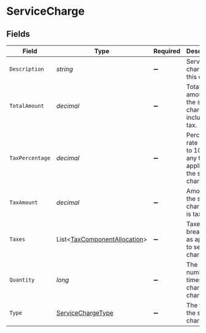 # ServiceCharge


## Fields

| Field                                                                             | Type                                                                              | Required                                                                          | Description                                                                       | Example                                                                           |
| --------------------------------------------------------------------------------- | --------------------------------------------------------------------------------- | --------------------------------------------------------------------------------- | --------------------------------------------------------------------------------- | --------------------------------------------------------------------------------- |
| `Description`                                                                     | *string*                                                                          | :heavy_minus_sign:                                                                | Service charges for this order.                                                   | A service charge                                                                  |
| `TotalAmount`                                                                     | *decimal*                                                                         | :heavy_minus_sign:                                                                | Total amount of the service charge, including tax.                                | 0                                                                                 |
| `TaxPercentage`                                                                   | *decimal*                                                                         | :heavy_minus_sign:                                                                | Percentage rate (from 0 to 100) of any tax applied to the service charge.         | 0                                                                                 |
| `TaxAmount`                                                                       | *decimal*                                                                         | :heavy_minus_sign:                                                                | Amount of the service charge that is tax.                                         | 0                                                                                 |
| `Taxes`                                                                           | List<[TaxComponentAllocation](../../Models/Components/TaxComponentAllocation.md)> | :heavy_minus_sign:                                                                | Taxes breakdown as applied to service charges.                                    |                                                                                   |
| `Quantity`                                                                        | *long*                                                                            | :heavy_minus_sign:                                                                | The number of times the charge is charged.                                        | 1                                                                                 |
| `Type`                                                                            | [ServiceChargeType](../../Models/Components/ServiceChargeType.md)                 | :heavy_minus_sign:                                                                | The type of the service charge.                                                   | Overpayment                                                                       |